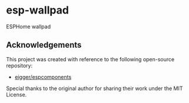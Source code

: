 # esp-wallpad

ESPHome wallpad


## Acknowledgements

This project was created with reference to the following open-source repository:

- [eigger/espcomponents](https://github.com/eigger/espcomponents)

Special thanks to the original author for sharing their work under the MIT License.
